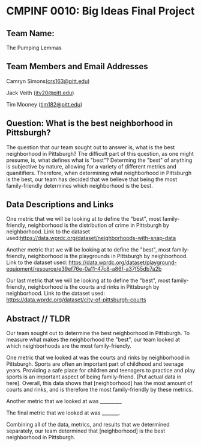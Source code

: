 # CMPINF 0010: Big Ideas Final Project

## Team Name: 
The Pumping Lemmas

## Team Members and Email Addresses

Camryn Simons(crs163@pitt.edu)

Jack Veith (jtv20@pitt.edu)

Tim Mooney (tjm182@pitt.edu)

## Question: What is the best neighborhood in Pittsburgh?

The question that our team sought out to answer is, what is the best neighborhood in Pittsburgh? The difficult part of this question, as one might presume, is, what defines what is "best"? Determing the "best" of anything is subjective by nature, allowing for a variety of different metrics and quanitifiers. Therefore, when determining what neighborhood in Pittsburgh is the best, our team has decided that we believe that being the most family-friendly determines which neighborhood is the best.

## Data Descriptions and Links

One metric that we will be looking at to define the "best", most family-friendly, neighborhood is the distribution of crime in Pittsburgh by neighborhood.
Link to the dataset used:https://data.wprdc.org/dataset/neighborhoods-with-snap-data


Another metric that we will be looking at to define the "best", most family-friendly, neighborhood is the playgrounds in Pittsburgh by neighborhood.
Link to the dataset used: https://data.wprdc.org/dataset/playground-equipment/resource/e39ef76e-0a11-47c8-a86f-a37f55db7a2b


Our last metric that we will be looking at to define the "best", most family-friendly, neighborhood is the courts and rinks in Pittsburgh by neighborhood.
Link to the dataset used: https://data.wprdc.org/dataset/city-of-pittsburgh-courts

## Abstract // TLDR

Our team sought out to determine the best neighborhood in Pittsburgh. To measure what makes the neighborhood the "best", our team looked at which neighborhoods are the most family-friendly. 

One metric that we looked at was the courts and rinks by neighborhood in Pittsburgh. Sports are often an important part of childhood and teenage years. Providing a safe place for children and teenagers to practice and play sports is an important aspect of being family-friend. [Put actual data in here]. Overall, this data shows that [neighborhood] has the most amount of courts and rinks, and is therefore the most family-friendly by these metrics.

Another metric that we looked at was _________

The final metric that we looked at was _______.

Combining all of the data, metrics, and results that we determined separately, our team determined that [neighborhood] is the best neighborhood in Pittsburgh.
